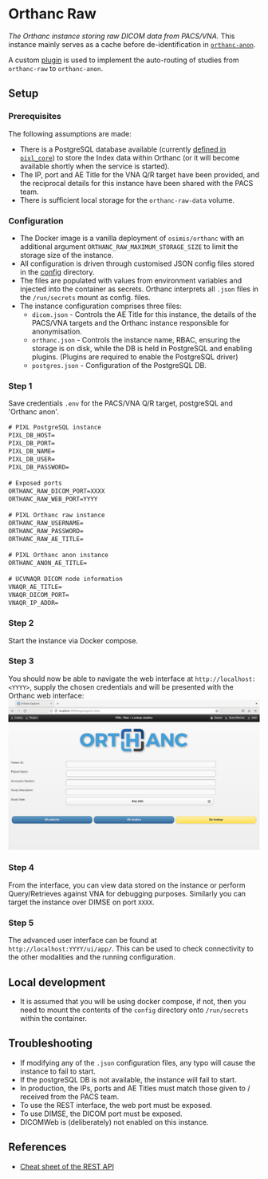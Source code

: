 # Orthanc Raw

_The Orthanc instance storing raw DICOM data from PACS/VNA._
This instance mainly serves as a cache before de-identification in
[`orthanc-anon`](../orthanc-anon/README.md).

A custom [plugin](./plugin/pixl.py) is used to implement the auto-routing of studies from
`orthanc-raw` to `orthanc-anon`.

## Setup

### Prerequisites

The following assumptions are made:

- There is a PostgreSQL database available (currently [defined in
`pixl_core`](../../pixl_core/README.md)) to store the Index data within Orthanc (or it will become
available shortly when the service is started).
- The IP, port and AE Title for the VNA Q/R target have been provided, and the reciprocal details
for this instance have been shared with the PACS team.
- There is sufficient local storage for the `orthanc-raw-data` volume.

### Configuration

- The Docker image is a vanilla deployment of `osimis/orthanc` with an additional argument
`ORTHANC_RAW_MAXIMUM_STORAGE_SIZE` to limit the storage size of the instance.
- All configuration is driven through customised JSON config files stored in the [config](./config/)
directory.
- The files are populated with values from environment variables and injected into the container as
secrets. Orthanc interprets all `.json` files in the `/run/secrets` mount as config. files.
- The instance configuration comprises three files:
  - `dicom.json` - Controls the AE Title for this instance, the details of the PACS/VNA targets and
  the Orthanc instance responsible for anonymisation.
  - `orthanc.json` - Controls the instance name, RBAC, ensuring the storage is on disk, while the DB
  is held in PostgreSQL and enabling plugins. (Plugins are required to enable the PostgreSQL driver)
  - `postgres.json` - Configuration of the PostgreSQL DB.

### Step 1

Save credentials `.env` for the PACS/VNA Q/R target, postgreSQL and 'Orthanc anon'.
```
# PIXL PostgreSQL instance
PIXL_DB_HOST=
PIXL_DB_PORT=
PIXL_DB_NAME=
PIXL_DB_USER=
PIXL_DB_PASSWORD=

# Exposed ports
ORTHANC_RAW_DICOM_PORT=XXXX
ORTHANC_RAW_WEB_PORT=YYYY

# PIXL Orthanc raw instance
ORTHANC_RAW_USERNAME=
ORTHANC_RAW_PASSWORD=
ORTHANC_RAW_AE_TITLE=

# PIXL Orthanc anon instance
ORTHANC_ANON_AE_TITLE=

# UCVNAQR DICOM node information
VNAQR_AE_TITLE=
VNAQR_DICOM_PORT=
VNAQR_IP_ADDR=
```

### Step 2

Start the instance via Docker compose.

### Step 3

You should now be able to navigate the web interface at `http://localhost:<YYYY>`, supply the chosen
credentials and will be presented with the Orthanc web interface:
![Orthanc Raw Web interface](../assets/orthanc-raw-web.png)

### Step 4

From the interface, you can view data stored on the instance or perform Query/Retrieves against VNA for debugging purposes. Similarly you can target the instance over DIMSE on port `XXXX`.

### Step 5

The advanced user interface can be found at `http://localhost:YYYY/ui/app/`. This can be used to check connectivity to the other modalities and the running configuration.

## Local development

- It is assumed that you will be using docker compose, if not, then you need to mount the contents
of the `config` directory onto `/run/secrets` within the container.

## Troubleshooting

- If modifying any of the `.json` configuration files, any typo will cause the instance to fail to
start.
- If the postgreSQL DB is not available, the instance will fail to start.
- In production, the IPs, ports and AE Titles must match those given to / received from the PACS
team.
- To use the REST interface, the web port must be exposed.
- To use DIMSE, the DICOM port must be exposed.
- DICOMWeb is (deliberately) not enabled on this instance.

## References

 - [Cheat sheet of the REST API](https://book.orthanc-server.com/users/rest-cheatsheet.html)
